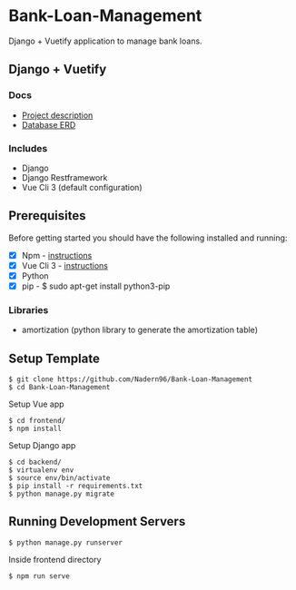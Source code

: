 # Bank-Loan-Management
Django + Vuetify application to manage bank loans.

## Django + Vuetify


### Docs

* [Project description](https://drive.google.com/file/d/1JEAKSkCglm4wX2_q1uiRjT-RqZrz5NTQ/view?usp=sharing)
* [Database ERD](https://drive.google.com/file/d/1LivaDaP2BsmJnSjdDr0i-SDDe_7rsW4k/view?usp=sharing)

### Includes

* Django
* Django Restframework
* Vue Cli 3 (default configuration)

## Prerequisites

Before getting started you should have the following installed and running:

- [X] Npm - [instructions](https://docs.npmjs.com/downloading-and-installing-node-js-and-npm)
- [X] Vue Cli 3 - [instructions](https://cli.vuejs.org/guide/installation.html)
- [X] Python
- [X] pip    -    $ sudo apt-get install python3-pip

### Libraries

* amortization (python library to generate the amortization table)
## Setup Template

```
$ git clone https://github.com/Nadern96/Bank-Loan-Management
$ cd Bank-Loan-Management
```

Setup Vue app
```
$ cd frontend/
$ npm install
```

Setup Django app

```
$ cd backend/
$ virtualenv env
$ source env/bin/activate
$ pip install -r requirements.txt 
$ python manage.py migrate
```

## Running Development Servers

```
$ python manage.py runserver
```

Inside frontend directory

```
$ npm run serve
```

